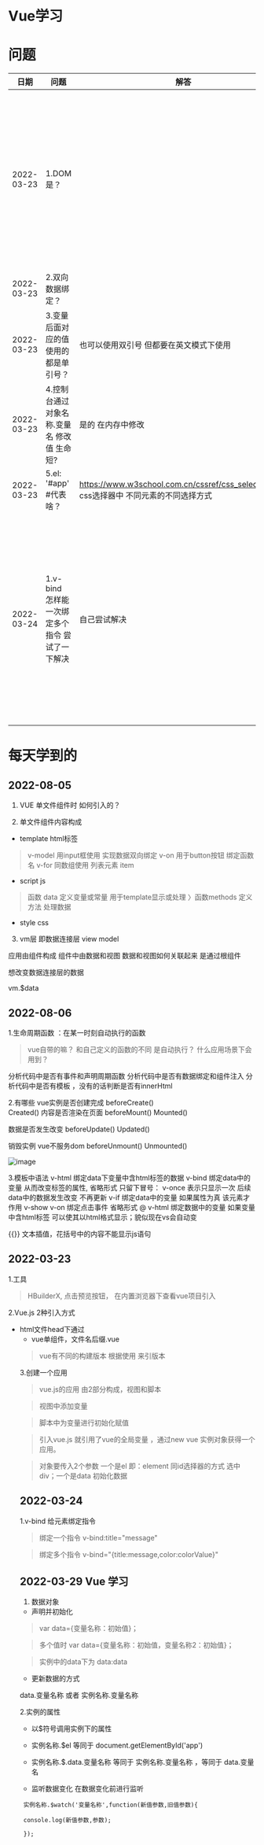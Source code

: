 Vue学习
=================



问题
=================


|日期|问题|解答|注意|
|----|----|----|----|
|2022-03-23 |1.DOM是？||在英文模式下写;在控制台可以看到报错;也可以通过控制台修改变量值|
|2022-03-23 |2.双向数据绑定？|||
|2022-03-23 |3.变量后面对应的值 使用的都是单引号？|也可以使用双引号 但都要在英文模式下使用	||
|2022-03-23 |4.控制台通过对象名称.变量名 修改值 生命短?|是的 在内存中修改	||
|2022-03-23 |5.el: '#app'    #代表啥？|https://www.w3school.com.cn/cssref/css_selectors.asp  css选择器中 不同元素的不同选择方式	||
|2022-03-24 |1.v-bind 怎样能一次绑定多个指令  尝试了一下解决  |自己尝试解决|1.举一反三 2.知道了平常页面上hover元素出现tooltip是如何实现的，文本颜色的设置|





每天学到的
=================


2022-08-05
----------------
1. VUE  单文件组件时  如何引入的？

2. 单文件组件内容构成

* template  html标签
> v-model 用input框使用 实现数据双向绑定
> v-on 用于button按钮 绑定函数名
> v-for 同数组使用  列表元素 item 
*  script  js
> 函数 data 定义变量或常量  用于template显示或处理
〉函数methods 定义方法 处理数据
*  style css
3. vm层 即数据连接层   view model

应用由组件构成  组件中由数据和视图  数据和视图如何关联起来 是通过根组件


想改变数据连接层的数据

vm.$data


2022-08-06
--------------------
1.生命周期函数 ：在某一时刻自动执行的函数
> vue自带的嘛？
> 和自己定义的函数的不同 是自动执行？
> 什么应用场景下会用到？

分析代码中是否有事件和声明周期函数
分析代码中是否有数据绑定和组件注入
分析代码中是否有模板 ，没有的话判断是否有innerHtml

2.有哪些
vue实例是否创建完成
beforeCreate()  
Created()
内容是否渲染在页面
beforeMount()
Mounted()

数据是否发生改变
beforeUpdate()
Updated()

销毁实例 vue不服务dom
beforeUnmount()
Unmounted()


![image](https://user-images.githubusercontent.com/102239998/183255520-db27a47e-93ab-4cac-8924-28d0a8f21b96.png)


3.模板中语法
v-html  绑定data下变量中含html标签的数据
v-bind  绑定data中的变量 从而改变标签的属性, 省略形式 只留下冒号：
v-once 表示只显示一次 后续data中的数据发生改变 不再更新
v-if 绑定data中的变量  如果属性为真 该元素才作用
v-show
v-on 绑定点击事件   省略形式  @
v-html 绑定数据中的变量  如果变量中含html标签 可以使其以html格式显示；貌似现在vs会自动变

{{}} 文本插值，花括号中的内容不能显示js语句








2022-03-23
-----------------


1.工具
> HBuilderX,  点击预览按钮， 在内置浏览器下查看vue项目引入

2.Vue.js 2种引入方式
* html文件head下通过<script>引入vue.js

> <script src="vue.js"  type="text/javascript"  chartset="UTF-8"> </script>

* vue单组件，文件名后缀.vue

> vue有不同的构建版本 根据使用 来引版本

3.创建一个应用
> vue.js的应用 由2部分构成，视图和脚本

> 视图中添加变量

> 脚本中为变量进行初始化赋值

> 引入vue.js 就引用了vue的全局变量 ，通过new vue 实例对象获得一个应用。

> 对象要传入2个参数   一个是el  即：element 同id选择器的方式 选中div；一个是data  初始化数据



2022-03-24
-----------------
 
1.v-bind 给元素绑定指令
> 绑定一个指令 v-bind:title="message"

> 绑定多个指令 v-bind="{title:message,color:colorValue}"

2022-03-29 Vue 学习
-----------------
  
1. 数据对象
 
* 声明并初始化

> var data={变量名称：初始值}；

> 多个值时 var data={变量名称：初始值，变量名称2：初始值}；

> 实例中的data下为 data:data
 
* 更新数据的方式

data.变量名称 或者 实例名称.变量名称

2.实例的属性
* 以$符号调用实例下的属性

* 实例名称.$el      等同于 document.getElementById('app')

* 实例名称.$.data.变量名称     等同于   实例名称.变量名称 ，等同于  data.变量名

* 监听数据变化    在数据变化前进行监听

````
 实例名称.$watch('变量名称',function(新值参数,旧值参数){

 console.log(新值参数,参数);

 });
````
 


